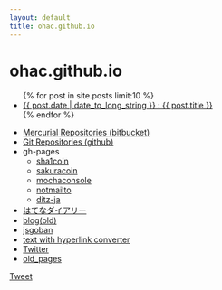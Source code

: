 ```yaml
---
layout: default
title: ohac.github.io
---
```


# ohac.github.io

<ul>
{% for post in site.posts limit:10 %}
<li>
<a href="{{post.url}}">{{ post.date | date_to_long_string }} : {{ post.title }}</a>
</li>
{% endfor %}
</ul>

* [Mercurial Repositories (bitbucket)](https://bitbucket.org/ohac)
* [Git Repositories (github)](https://github.com/ohac)
* gh-pages
  * [sha1coin](http://ohac.github.io/sha1coin)
  * [sakuracoin](http://ohac.github.io/sakuracoin)
  * [mochaconsole](http://ohac.github.io/mochaconsole)
  * [notmailto](http://ohac.github.io/notmailto)
  * [ditz-ja](http://ohac.github.io/ditz-ja)
* [はてなダイアリー](http://d.hatena.ne.jp/ohac/)
* [blog(old)](blog/index.html)
* [jsgoban](jsgoban/)
* [text with hyperlink converter](txt2link/)
* [Twitter](http://twitter.com/ohac)
* [old_pages](old_pages/front.html)

<a href="https://twitter.com/share" class="twitter-share-button" data-via="ohac">Tweet</a>
<script>!function(d,s,id){var js,fjs=d.getElementsByTagName(s)[0],p=/^http:/.test(d.location)?'http':'https';if(!d.getElementById(id)){js=d.createElement(s);js.id=id;js.src=p+'://platform.twitter.com/widgets.js';fjs.parentNode.insertBefore(js,fjs);}}(document, 'script', 'twitter-wjs');</script>
